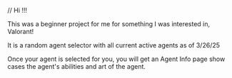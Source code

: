 // Hi !!!

This was a beginner project for me for something I was interested in, Valorant!

It is a random agent selector with all current active agents as of 3/26/25

Once your agent is selected for you, you will get an Agent Info page show cases the agent's abilities and art of the agent.
